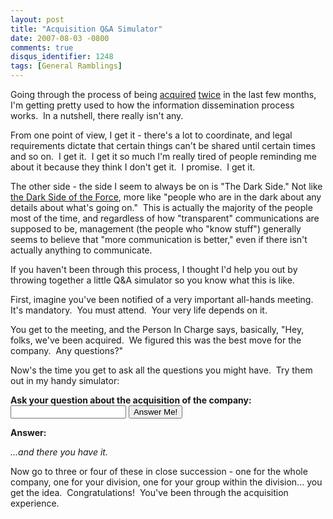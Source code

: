 ```yaml
---
layout: post
title: "Acquisition Q&A Simulator"
date: 2007-08-03 -0800
comments: true
disqus_identifier: 1248
tags: [General Ramblings]
---
```

Going through the process of being
[acquired](http://ir.checkfreecorp.com/phoenix.zhtml?c=94799&p=irol-newsArticle&ID=1000723&highlight=)
[twice](http://investors.fiserv.com/releasedetail.cfm?ReleaseID=258139)
in the last few months, I'm getting pretty used to how the information
dissemination process works.  In a nutshell, there really isn't any.

From one point of view, I get it - there's a lot to coordinate, and
legal requirements dictate that certain things can't be shared until
certain times and so on.  I get it.  I get it so much I'm really tired
of people reminding me about it because they think I don't get it.  I
promise.  I get it.

The other side - the side I seem to always be on is "The Dark Side."
Not like [the Dark Side of the
Force](http://en.wikipedia.org/wiki/Dark_side_%28Star_Wars%29), more
like "people who are in the dark about any details about what's going
on."  This is actually the majority of the people most of the time, and
regardless of how "transparent" communications are supposed to be,
management (the people who "know stuff") generally seems to believe that
"more communication is better," even if there isn't actually anything to
communicate.

If you haven't been through this process, I thought I'd help you out by
throwing together a little Q&A simulator so you know what this is like.

First, imagine you've been notified of a very important all-hands
meeting.  It's mandatory.  You must attend.  Your very life depends on
it.

You get to the meeting, and the Person In Charge says, basically, "Hey,
folks, we've been acquired.  We figured this was the best move for the
company.  Any questions?"

Now's the time you get to ask all the questions you might have.  Try
them out in my handy simulator:

<!--markdownlint-disable MD033 -->
<script type="text/javascript">
var allAnswers = new Array();
allAnswers[0] = "We don't have an answer for that at this time.";
allAnswers[1] = "We're still working that out and we'll let you know as soon as we can.";
allAnswers[2] = "That hasn't really been decided yet.";
allAnswers[3] = "We'll have the answer for that in the near future.";
allAnswers[4] = "That's being discussed right now and we'll let you know when a decision has been made.";
allAnswers[5] = "That information isn't currently available, but we'll let you know when it is.";

var allThinking = new Array();
allThinking[0] = "Hmmmm...";
allThinking[1] = "Ummmm...";
allThinking[2] = "Well...";

function think()
{
 var i = Math.round((allThinking.length - 1) * Math.random());
 document.getElementById("answer").innerHTML = allThinking[i];
 setTimeout('generateAnswer()', 1000);
}

function generateAnswer()
{
 var i = Math.round((allAnswers.length - 1) * Math.random());
 document.getElementById("answer").innerHTML = allAnswers[i];
}
</script>

<p><b>Ask your question about the acquisition of the company:</b><br /><input type="text" /> <input type="button" value="Answer Me!" onclick="think();"/></p>
<p><b>Answer:</b><br /><span id="answer" /></p>
<!--markdownlint-enable MD033 -->

*...and there you have it.*

Now go to three or four of these in close succession - one for the whole
company, one for your division, one for your group within the
division... you get the idea.  Congratulations!  You've been through the
acquisition experience.
